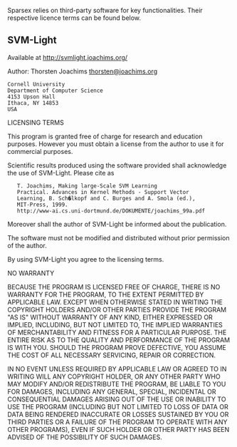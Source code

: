 Sparsex relies on third-party software for key functionalities. Their respective licence terms can be found below.

## SVM-Light

Available at http://svmlight.joachims.org/

Author: Thorsten Joachims
	thorsten@joachims.org

	Cornell University
	Department of Computer Science
	4153 Upson Hall
	Ithaca, NY 14853
	USA

LICENSING TERMS 

This program is granted free of charge for research and education
purposes. However you must obtain a license from the author to use it
for commercial purposes.

Scientific results produced using the software provided shall
acknowledge the use of SVM-Light. Please cite as  

       T. Joachims, Making large-Scale SVM Learning
       Practical. Advances in Kernel Methods - Support Vector
       Learning, B. Sch�lkopf and C. Burges and A. Smola (ed.),
       MIT-Press, 1999. 
       http://www-ai.cs.uni-dortmund.de/DOKUMENTE/joachims_99a.pdf

Moreover shall the author of SVM-Light be informed about the
publication.

The software must not be modified and distributed without prior
permission of the author.

By using SVM-Light you agree to the licensing terms.


NO WARRANTY 

BECAUSE THE PROGRAM IS LICENSED FREE OF CHARGE, THERE IS NO WARRANTY
FOR THE PROGRAM, TO THE EXTENT PERMITTED BY APPLICABLE LAW. EXCEPT
WHEN OTHERWISE STATED IN WRITING THE COPYRIGHT HOLDERS AND/OR OTHER
PARTIES PROVIDE THE PROGRAM "AS IS" WITHOUT WARRANTY OF ANY KIND,
EITHER EXPRESSED OR IMPLIED, INCLUDING, BUT NOT LIMITED TO, THE
IMPLIED WARRANTIES OF MERCHANTABILITY AND FITNESS FOR A PARTICULAR
PURPOSE. THE ENTIRE RISK AS TO THE QUALITY AND PERFORMANCE OF THE
PROGRAM IS WITH YOU.  SHOULD THE PROGRAM PROVE DEFECTIVE, YOU ASSUME
THE COST OF ALL NECESSARY SERVICING, REPAIR OR CORRECTION.

IN NO EVENT UNLESS REQUIRED BY APPLICABLE LAW OR AGREED TO IN WRITING
WILL ANY COPYRIGHT HOLDER, OR ANY OTHER PARTY WHO MAY MODIFY AND/OR
REDISTRIBUTE THE PROGRAM, BE LIABLE TO YOU FOR DAMAGES, INCLUDING ANY
GENERAL, SPECIAL, INCIDENTAL OR CONSEQUENTIAL DAMAGES ARISING OUT OF
THE USE OR INABILITY TO USE THE PROGRAM (INCLUDING BUT NOT LIMITED TO
LOSS OF DATA OR DATA BEING RENDERED INACCURATE OR LOSSES SUSTAINED BY
YOU OR THIRD PARTIES OR A FAILURE OF THE PROGRAM TO OPERATE WITH ANY
OTHER PROGRAMS), EVEN IF SUCH HOLDER OR OTHER PARTY HAS BEEN ADVISED
OF THE POSSIBILITY OF SUCH DAMAGES.

